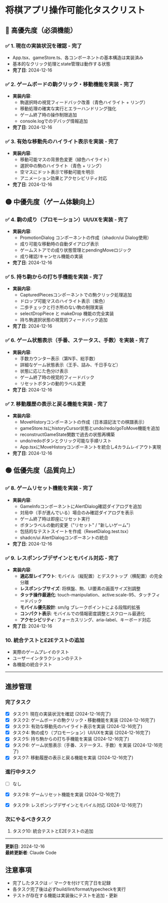 # 将棋アプリ操作可能化タスクリスト

## 🔴 高優先度（必須機能）

### ✅ 1. 現在の実装状況を確認 - **完了**
- App.tsx、gameStore.ts、各コンポーネントの基本構造は実装済み
- 基本的なクリック処理とstate管理は動作する状態
- **完了日**: 2024-12-16

### ✅ 2. ゲームボードの駒クリック・移動機能を実装 - **完了**
- **実装内容**: 
  - 駒選択時の視覚フィードバック改善（青色ハイライト + リング）
  - 移動処理の確実な実行とエラーハンドリング強化
  - ゲーム終了時の操作制限追加
  - console.logでのデバッグ情報追加
- **完了日**: 2024-12-16

### ✅ 3. 有効な移動先のハイライト表示を実装 - **完了**
- **実装内容**:
  - 移動可能マスの背景色変更（緑色ハイライト）
  - 選択中の駒のハイライト（青色 + リング）
  - 空マスにドット表示で移動可能を明示
  - アニメーション効果とアクセシビリティ対応
- **完了日**: 2024-12-16

## 🟡 中優先度（ゲーム体験向上）

### ✅ 4. 駒の成り（プロモーション）UI/UXを実装 - **完了**
- **実装内容**:
  - PromotionDialog コンポーネントの作成（shadcn/ui Dialog使用）
  - 成り可能な移動時の自動ダイアログ表示
  - ゲームストアでの成り状態管理とpendingMoveロジック
  - 成り確認/キャンセル機能の実装
- **完了日**: 2024-12-16

### ✅ 5. 持ち駒からの打ち手機能を実装 - **完了**
- **実装内容**:
  - CapturedPiecesコンポーネントでの駒クリック処理追加
  - ドロップ可能マスのハイライト表示（紫色）
  - 二歩チェックと行き所のない駒の制限実装
  - selectDropPiece と makeDrop 機能の完全実装
  - 持ち駒選択状態の視覚的フィードバック追加
- **完了日**: 2024-12-16

### ✅ 6. ゲーム状態表示（手番、ステータス、手数）を実装 - **完了**
- **実装内容**:
  - 手数カウンター表示（第N手、総手数）
  - 詳細なゲーム状態表示（王手、詰み、千日手など）
  - 状態に応じた色分け表示
  - ゲーム終了時の視覚的フィードバック
  - リセットボタンの動的ラベル変更
- **完了日**: 2024-12-16

### ✅ 7. 移動履歴の表示と戻る機能を実装 - **完了**
- **実装内容**:
  - MoveHistoryコンポーネントの作成（日本語記法での棋譜表示）
  - gameStore.tsにhistoryCursor状態とundo/redo/goToMove機能を追加
  - reconstructGameState関数で過去の状態再構築
  - undo/redoボタンとクリック可能な手順リスト
  - App.tsxにMoveHistoryコンポーネントを統合し4カラムレイアウト実現
- **完了日**: 2024-12-16

## 🟢 低優先度（品質向上）

### ✅ 8. ゲームリセット機能を実装 - **完了**
- **実装内容**:
  - GameInfoコンポーネントにAlertDialog確認ダイアログを追加
  - 対局中（手が進んでいる）場合のみ確認ダイアログを表示
  - ゲーム終了時は即座にリセット実行
  - ボタンラベルの動的変更（"リセット" / "新しいゲーム"）
  - 包括的なテストスイートを作成（ResetDialog.test.tsx）
  - shadcn/ui AlertDialogコンポーネントの統合
- **完了日**: 2024-12-16

### ✅ 9. レスポンシブデザインとモバイル対応 - **完了**
- **実装内容**:
  - **適応型レイアウト**: モバイル（縦配置）とデスクトップ（横配置）の完全分離
  - **レスポンシブサイズ**: 将棋盤、駒、UI要素の画面サイズ別調整
  - **タッチ操作最適化**: touch-manipulation、active:scale-95、タッチフィードバック
  - **モバイル優先設計**: sm/lg ブレークポイントによる段階的拡張
  - **コンパクト表示**: モバイルでの情報密度調整とスクロール最適化
  - **アクセシビリティ**: フォーカスリング、aria-label、キーボード対応
- **完了日**: 2024-12-16

### 10. 統合テストとE2Eテストの追加
- 実際のゲームプレイのテスト
- ユーザーインタラクションのテスト
- 各機能の統合テスト

---

## 進捗管理

### 完了タスク
- [x] タスク1: 現在の実装状況を確認 (2024-12-16完了)
- [x] タスク2: ゲームボードの駒クリック・移動機能を実装 (2024-12-16完了)
- [x] タスク3: 有効な移動先のハイライト表示を実装 (2024-12-16完了)
- [x] タスク4: 駒の成り（プロモーション）UI/UXを実装 (2024-12-16完了)
- [x] タスク5: 持ち駒からの打ち手機能を実装 (2024-12-16完了)
- [x] タスク6: ゲーム状態表示（手番、ステータス、手数）を実装 (2024-12-16完了)
- [x] タスク7: 移動履歴の表示と戻る機能を実装 (2024-12-16完了)

### 進行中タスク
- [ ] なし

- [x] タスク8: ゲームリセット機能を実装 (2024-12-16完了)
- [x] タスク9: レスポンシブデザインとモバイル対応 (2024-12-16完了)

### 次にやるべきタスク
1. タスク10: 統合テストとE2Eテストの追加

---

**更新日**: 2024-12-16  
**最終更新者**: Claude Code

## 注意事項
- 完了したタスクは ✅ マークを付けて完了日を記録
- 各タスク完了後は必ずbuild/lint/format/typecheckを実行
- テストが存在する機能は実装後にテストを追加・更新